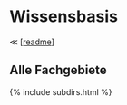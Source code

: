 # Wissensbasis
≪ [[readme]]

## Alle Fachgebiete
{% include subdirs.html %}

[//begin]: # "Autogenerated link references for markdown compatibility"
[readme]: readme.md "Home"
[//end]: # "Autogenerated link references"